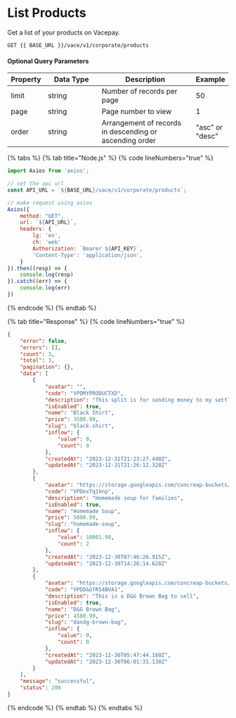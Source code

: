 # List Products

Get a list of your products on Vacepay.&#x20;

```
GET {{ BASE_URL }}/vace/v1/corporate/products
```

#### Optional Query Parameters

<table><thead><tr><th>Property</th><th width="158">Data Type</th><th width="279">Description</th><th>Example</th></tr></thead><tbody><tr><td>limit</td><td>string</td><td>Number of records per page</td><td>50</td></tr><tr><td>page</td><td>string</td><td>Page number to view</td><td>1</td></tr><tr><td>order</td><td>string</td><td>Arrangement of records in descending or ascending order</td><td>"asc" or "desc"</td></tr></tbody></table>

{% tabs %}
{% tab title="Node.js" %}
{% code lineNumbers="true" %}
```javascript
import Axios from 'axios';

// set the api url
const API_URL = `${BASE_URL}/vace/v1/corporate/products`;

// make request using axios
Axios({
    method: "GET",
    url: `${API_URL}`,
    headers: {
        lg: 'en',
        ch: 'web'
        Authorization: `Bearer ${API_KEY}`,
        'Content-Type': 'application/json',
    }
}).then((resp) => {
    console.log(resp)
}).catch((err) => {
    console.log(err)
})
```
{% endcode %}
{% endtab %}

{% tab title="Response" %}
{% code lineNumbers="true" %}
```json
{
    "error": false,
    "errors": [],
    "count": 3,
    "total": 3,
    "pagination": {},
    "data": [
        {
            "avatar": "",
            "code": "VPDMYPRODUCTXD",
            "description": "This split is for sending money to my settlement accounts",
            "isEnabled": true,
            "name": "Black Shirt",
            "price": 3500.99,
            "slug": "black-shirt",
            "inflow": {
                "value": 0,
                "count": 0
            },
            "createdAt": "2023-12-31T21:23:27.440Z",
            "updatedAt": "2023-12-31T21:26:12.328Z"
        },
        {
            "avatar": "https://storage.googleapis.com/concreap-buckets/product-vpdextq1knp-avatar",
            "code": "VPDexTq1knp",
            "description": "Homemade soup for families",
            "isEnabled": true,
            "name": "Homemade Soup",
            "price": 5000.99,
            "slug": "homemade-soup",
            "inflow": {
                "value": 10001.98,
                "count": 2
            },
            "createdAt": "2023-12-30T07:46:26.915Z",
            "updatedAt": "2023-12-30T14:26:14.628Z"
        },
        {
            "avatar": "https://storage.googleapis.com/concreap-buckets/product-vpdd&gfr54bva1-avatar",
            "code": "VPDD&GfR54BVA1",
            "description": "This is a D&G Brown Bag to sell",
            "isEnabled": true,
            "name": "D&G Brown Bag",
            "price": 4500.99,
            "slug": "dandg-brown-bag",
            "inflow": {
                "value": 0,
                "count": 0
            },
            "createdAt": "2023-12-30T05:47:44.160Z",
            "updatedAt": "2023-12-30T06:01:31.138Z"
        }
    ],
    "message": "successful",
    "status": 200
}
```
{% endcode %}
{% endtab %}
{% endtabs %}
